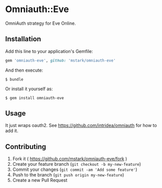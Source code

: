 # Omniauth::Eve

OmniAuth strategy for Eve Online.

## Installation

Add this line to your application's Gemfile:

```ruby
gem 'omniauth-eve', github: 'mstark/omniauth-eve'
```

And then execute:

    $ bundle

Or install it yourself as:

    $ gem install omniauth-eve

## Usage

It just wraps oauth2. See https://github.com/intridea/omniauth for how to add it.

## Contributing

1. Fork it ( https://github.com/mstark/omniauth-eve/fork )
2. Create your feature branch (`git checkout -b my-new-feature`)
3. Commit your changes (`git commit -am 'Add some feature'`)
4. Push to the branch (`git push origin my-new-feature`)
5. Create a new Pull Request
